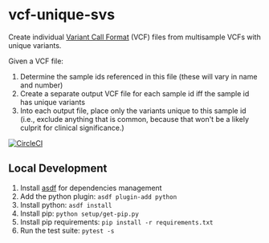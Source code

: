 # vcf-unique-svs
Create individual [Variant Call Format](https://en.wikipedia.org/wiki/Variant_Call_Format) (VCF) files from multisample VCFs with unique variants.

Given a VCF file:
  1. Determine the sample ids referenced in this file (these will vary in name and number)
  2. Create a separate output VCF file for each sample id iff the sample id has unique variants
  3. Into each output file, place only the variants unique to this sample id (i.e., exclude anything that is common, because that won't be a likely culprit for clinical significance.)

[![CircleCI](https://dl.circleci.com/status-badge/img/gh/bess/vcf-unique-svs/tree/main.svg?style=svg)](https://dl.circleci.com/status-badge/redirect/gh/bess/vcf-unique-svs/tree/main)


## Local Development
1. Install [asdf](https://asdf-vm.com/guide/getting-started.html) for dependencies management
2. Add the python plugin: `asdf plugin-add python`
3. Install python: `asdf install`
4. Install pip: `python setup/get-pip.py`
5. Install pip requirements: `pip install -r requirements.txt`
6. Run the test suite: `pytest -s`